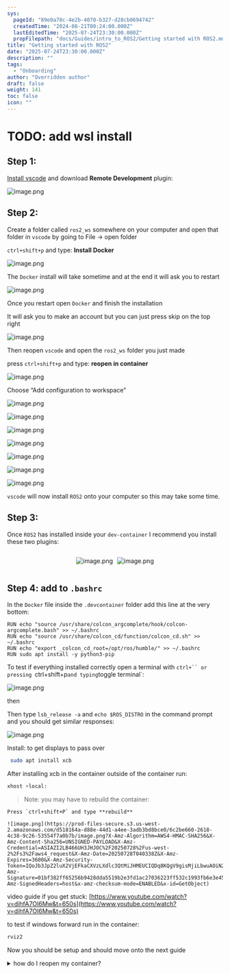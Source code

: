 ```yaml
---
sys:
  pageId: "89e0a78c-4e2b-4070-b327-d28cb0694742"
  createdTime: "2024-08-21T00:24:00.000Z"
  lastEditedTime: "2025-07-24T23:30:00.000Z"
  propFilepath: "docs/Guides/intro_to_ROS2/Getting started with ROS2.md"
title: "Getting started with ROS2"
date: "2025-07-24T23:30:00.000Z"
description: ""
tags:
  - "Onboarding"
author: "Overridden author"
draft: false
weight: 141
toc: false
icon: ""
---
```


# TODO: add wsl install

## Step 1:

[Install vscode](https://code.visualstudio.com/download) and download **Remote Development** plugin:

![image.png](https://prod-files-secure.s3.us-west-2.amazonaws.com/d518164a-d88e-44d1-a4ee-3adb3bd8bce0/efb52993-1881-4a40-b95e-6f020334f022/image.png?X-Amz-Algorithm=AWS4-HMAC-SHA256&X-Amz-Content-Sha256=UNSIGNED-PAYLOAD&X-Amz-Credential=ASIAZI2LB466W53Z6ZIW%2F20250728%2Fus-west-2%2Fs3%2Faws4_request&X-Amz-Date=20250728T040335Z&X-Amz-Expires=3600&X-Amz-Security-Token=IQoJb3JpZ2luX2VjEFkaCXVzLXdlc3QtMiJIMEYCIQCizjR1O3xrgxg6SnNAaBs31gFW59m85RUblqHFXfZkfAIhAO%2BCH7e9K1dq2ToNPe6NZ3f9yCYrDwBMOyJbmB01fyP3KogECIL%2F%2F%2F%2F%2F%2F%2F%2F%2F%2FwEQABoMNjM3NDIzMTgzODA1IgxEDeH4htnqSGfNfYcq3AP6%2FRrwYrZB2kYEfAO0wU1RhP4owh1xrsSYaRrVImcMnfirnscMfJVI%2BHoTaadFBCvQbQv1ZEXmiyCvrJx5suFTQEfKOvsv26Xl27K7zG3F%2BMXckr1otBXDChb199nEl1%2FsRJhmFFzDYz4XBXlWGzk4gT18FH0%2BaN8uwUaBLmMh4vb1MwcXmsL79rmx%2BxJgrHjGgAez4V1sWyAFA%2BdIQVg8swuTnM2KwcuVLPejbf8CKq0x7PKItVo4nlLrxLi2iYmu4zVUncQKxCPPg51d2VR8RKqW%2B3rENfPwOU0BsFqZ%2B5S2V12Od7M%2BqszFzZCLcG%2FXhDWKpODvjdLq9NkMnu3QqTLTaKaGU%2Fg58ytJQTWj3WoXE7QlzZj9ApqBbamdRMbRc77oj%2F%2BEbrvIxU0NfyhApcWb8PkfBAVnRKJ50QNlORstQ9JRPXUU3vgrgz%2FvJZsY%2BR3cjNxP1uBtcEtZNdbgoougZXiokCwW1%2F50iJsx7Bfk6vIGOi212xZAbXd%2BZuEzyiY8yAI5UOPvrY2TbJjXbniF%2BGnkcx3GZQrP6wUltYa%2BRTkcKfQ2vKFrn%2FPqbz0ytTSisRpv73G8vQ8gTWGN%2B%2Bobo5mSJbFlqAKOk5AnIJfYu1QAlpNYOOg1XjDckpvEBjqkAdSraot%2FaoqPqCV0CqerZRTWUPuJGs7ICZe8ZJzEVPoekmRjiol0d3zPk07KjElwtcvTEyVTanhWLPIrCVZV9BjDzwjO41Qol%2BIrlGcF3C%2FHYaFcMBiJywZx040wXbsLe2LbQ%2BraKI3OB%2BbMKo03lTgidJFbIKNIY04h0XspOrsvgVO1quQPYRZ4ZISk8FaLkl7PvSTpTZPRiCL4jGmmNlXqncyp&X-Amz-Signature=00b48eb7f30db001702bbcebc1d866c2c826ebdad5647058c76fa282435f91cf&X-Amz-SignedHeaders=host&x-amz-checksum-mode=ENABLED&x-id=GetObject)

## Step 2:

Create a folder called `ros2_ws` somewhere on your computer and open that folder in `vscode` by going to File → open folder 

`ctrl+shift+p` and type: **Install Docker**

![image.png](https://prod-files-secure.s3.us-west-2.amazonaws.com/d518164a-d88e-44d1-a4ee-3adb3bd8bce0/2269dc0e-1cd5-47ff-bceb-c04ad9b2eab0/image.png?X-Amz-Algorithm=AWS4-HMAC-SHA256&X-Amz-Content-Sha256=UNSIGNED-PAYLOAD&X-Amz-Credential=ASIAZI2LB466W53Z6ZIW%2F20250728%2Fus-west-2%2Fs3%2Faws4_request&X-Amz-Date=20250728T040335Z&X-Amz-Expires=3600&X-Amz-Security-Token=IQoJb3JpZ2luX2VjEFkaCXVzLXdlc3QtMiJIMEYCIQCizjR1O3xrgxg6SnNAaBs31gFW59m85RUblqHFXfZkfAIhAO%2BCH7e9K1dq2ToNPe6NZ3f9yCYrDwBMOyJbmB01fyP3KogECIL%2F%2F%2F%2F%2F%2F%2F%2F%2F%2FwEQABoMNjM3NDIzMTgzODA1IgxEDeH4htnqSGfNfYcq3AP6%2FRrwYrZB2kYEfAO0wU1RhP4owh1xrsSYaRrVImcMnfirnscMfJVI%2BHoTaadFBCvQbQv1ZEXmiyCvrJx5suFTQEfKOvsv26Xl27K7zG3F%2BMXckr1otBXDChb199nEl1%2FsRJhmFFzDYz4XBXlWGzk4gT18FH0%2BaN8uwUaBLmMh4vb1MwcXmsL79rmx%2BxJgrHjGgAez4V1sWyAFA%2BdIQVg8swuTnM2KwcuVLPejbf8CKq0x7PKItVo4nlLrxLi2iYmu4zVUncQKxCPPg51d2VR8RKqW%2B3rENfPwOU0BsFqZ%2B5S2V12Od7M%2BqszFzZCLcG%2FXhDWKpODvjdLq9NkMnu3QqTLTaKaGU%2Fg58ytJQTWj3WoXE7QlzZj9ApqBbamdRMbRc77oj%2F%2BEbrvIxU0NfyhApcWb8PkfBAVnRKJ50QNlORstQ9JRPXUU3vgrgz%2FvJZsY%2BR3cjNxP1uBtcEtZNdbgoougZXiokCwW1%2F50iJsx7Bfk6vIGOi212xZAbXd%2BZuEzyiY8yAI5UOPvrY2TbJjXbniF%2BGnkcx3GZQrP6wUltYa%2BRTkcKfQ2vKFrn%2FPqbz0ytTSisRpv73G8vQ8gTWGN%2B%2Bobo5mSJbFlqAKOk5AnIJfYu1QAlpNYOOg1XjDckpvEBjqkAdSraot%2FaoqPqCV0CqerZRTWUPuJGs7ICZe8ZJzEVPoekmRjiol0d3zPk07KjElwtcvTEyVTanhWLPIrCVZV9BjDzwjO41Qol%2BIrlGcF3C%2FHYaFcMBiJywZx040wXbsLe2LbQ%2BraKI3OB%2BbMKo03lTgidJFbIKNIY04h0XspOrsvgVO1quQPYRZ4ZISk8FaLkl7PvSTpTZPRiCL4jGmmNlXqncyp&X-Amz-Signature=c80945b0778f04cc97af512bfcca92dc13d93ff86af13558bfc6eaa5dee05212&X-Amz-SignedHeaders=host&x-amz-checksum-mode=ENABLED&x-id=GetObject)

The `Docker` install will take sometime and at the end it will ask you to restart

![image.png](https://prod-files-secure.s3.us-west-2.amazonaws.com/d518164a-d88e-44d1-a4ee-3adb3bd8bce0/ed233f78-be33-4b1f-b89c-9c346c0e961e/image.png?X-Amz-Algorithm=AWS4-HMAC-SHA256&X-Amz-Content-Sha256=UNSIGNED-PAYLOAD&X-Amz-Credential=ASIAZI2LB466W53Z6ZIW%2F20250728%2Fus-west-2%2Fs3%2Faws4_request&X-Amz-Date=20250728T040335Z&X-Amz-Expires=3600&X-Amz-Security-Token=IQoJb3JpZ2luX2VjEFkaCXVzLXdlc3QtMiJIMEYCIQCizjR1O3xrgxg6SnNAaBs31gFW59m85RUblqHFXfZkfAIhAO%2BCH7e9K1dq2ToNPe6NZ3f9yCYrDwBMOyJbmB01fyP3KogECIL%2F%2F%2F%2F%2F%2F%2F%2F%2F%2FwEQABoMNjM3NDIzMTgzODA1IgxEDeH4htnqSGfNfYcq3AP6%2FRrwYrZB2kYEfAO0wU1RhP4owh1xrsSYaRrVImcMnfirnscMfJVI%2BHoTaadFBCvQbQv1ZEXmiyCvrJx5suFTQEfKOvsv26Xl27K7zG3F%2BMXckr1otBXDChb199nEl1%2FsRJhmFFzDYz4XBXlWGzk4gT18FH0%2BaN8uwUaBLmMh4vb1MwcXmsL79rmx%2BxJgrHjGgAez4V1sWyAFA%2BdIQVg8swuTnM2KwcuVLPejbf8CKq0x7PKItVo4nlLrxLi2iYmu4zVUncQKxCPPg51d2VR8RKqW%2B3rENfPwOU0BsFqZ%2B5S2V12Od7M%2BqszFzZCLcG%2FXhDWKpODvjdLq9NkMnu3QqTLTaKaGU%2Fg58ytJQTWj3WoXE7QlzZj9ApqBbamdRMbRc77oj%2F%2BEbrvIxU0NfyhApcWb8PkfBAVnRKJ50QNlORstQ9JRPXUU3vgrgz%2FvJZsY%2BR3cjNxP1uBtcEtZNdbgoougZXiokCwW1%2F50iJsx7Bfk6vIGOi212xZAbXd%2BZuEzyiY8yAI5UOPvrY2TbJjXbniF%2BGnkcx3GZQrP6wUltYa%2BRTkcKfQ2vKFrn%2FPqbz0ytTSisRpv73G8vQ8gTWGN%2B%2Bobo5mSJbFlqAKOk5AnIJfYu1QAlpNYOOg1XjDckpvEBjqkAdSraot%2FaoqPqCV0CqerZRTWUPuJGs7ICZe8ZJzEVPoekmRjiol0d3zPk07KjElwtcvTEyVTanhWLPIrCVZV9BjDzwjO41Qol%2BIrlGcF3C%2FHYaFcMBiJywZx040wXbsLe2LbQ%2BraKI3OB%2BbMKo03lTgidJFbIKNIY04h0XspOrsvgVO1quQPYRZ4ZISk8FaLkl7PvSTpTZPRiCL4jGmmNlXqncyp&X-Amz-Signature=b0bb585d493079ec5516a5bde8685bf2142fe05b608c5b06d0a8c5800c4182e1&X-Amz-SignedHeaders=host&x-amz-checksum-mode=ENABLED&x-id=GetObject)

Once you restart open `Docker` and finish the installation

It will ask you to make an account but you can just press skip on the top right

![image.png](https://prod-files-secure.s3.us-west-2.amazonaws.com/d518164a-d88e-44d1-a4ee-3adb3bd8bce0/21010ad9-1659-4fd9-9f59-9932a09b2a3d/image.png?X-Amz-Algorithm=AWS4-HMAC-SHA256&X-Amz-Content-Sha256=UNSIGNED-PAYLOAD&X-Amz-Credential=ASIAZI2LB466W53Z6ZIW%2F20250728%2Fus-west-2%2Fs3%2Faws4_request&X-Amz-Date=20250728T040335Z&X-Amz-Expires=3600&X-Amz-Security-Token=IQoJb3JpZ2luX2VjEFkaCXVzLXdlc3QtMiJIMEYCIQCizjR1O3xrgxg6SnNAaBs31gFW59m85RUblqHFXfZkfAIhAO%2BCH7e9K1dq2ToNPe6NZ3f9yCYrDwBMOyJbmB01fyP3KogECIL%2F%2F%2F%2F%2F%2F%2F%2F%2F%2FwEQABoMNjM3NDIzMTgzODA1IgxEDeH4htnqSGfNfYcq3AP6%2FRrwYrZB2kYEfAO0wU1RhP4owh1xrsSYaRrVImcMnfirnscMfJVI%2BHoTaadFBCvQbQv1ZEXmiyCvrJx5suFTQEfKOvsv26Xl27K7zG3F%2BMXckr1otBXDChb199nEl1%2FsRJhmFFzDYz4XBXlWGzk4gT18FH0%2BaN8uwUaBLmMh4vb1MwcXmsL79rmx%2BxJgrHjGgAez4V1sWyAFA%2BdIQVg8swuTnM2KwcuVLPejbf8CKq0x7PKItVo4nlLrxLi2iYmu4zVUncQKxCPPg51d2VR8RKqW%2B3rENfPwOU0BsFqZ%2B5S2V12Od7M%2BqszFzZCLcG%2FXhDWKpODvjdLq9NkMnu3QqTLTaKaGU%2Fg58ytJQTWj3WoXE7QlzZj9ApqBbamdRMbRc77oj%2F%2BEbrvIxU0NfyhApcWb8PkfBAVnRKJ50QNlORstQ9JRPXUU3vgrgz%2FvJZsY%2BR3cjNxP1uBtcEtZNdbgoougZXiokCwW1%2F50iJsx7Bfk6vIGOi212xZAbXd%2BZuEzyiY8yAI5UOPvrY2TbJjXbniF%2BGnkcx3GZQrP6wUltYa%2BRTkcKfQ2vKFrn%2FPqbz0ytTSisRpv73G8vQ8gTWGN%2B%2Bobo5mSJbFlqAKOk5AnIJfYu1QAlpNYOOg1XjDckpvEBjqkAdSraot%2FaoqPqCV0CqerZRTWUPuJGs7ICZe8ZJzEVPoekmRjiol0d3zPk07KjElwtcvTEyVTanhWLPIrCVZV9BjDzwjO41Qol%2BIrlGcF3C%2FHYaFcMBiJywZx040wXbsLe2LbQ%2BraKI3OB%2BbMKo03lTgidJFbIKNIY04h0XspOrsvgVO1quQPYRZ4ZISk8FaLkl7PvSTpTZPRiCL4jGmmNlXqncyp&X-Amz-Signature=bdf05d2d134cb151ae8cc1f583f17c1ecada4f81a1776e906c95afe0296a9567&X-Amz-SignedHeaders=host&x-amz-checksum-mode=ENABLED&x-id=GetObject)

Then reopen `vscode` and open the `ros2_ws` folder you just made

press `ctrl+shift+p` and type: **reopen in container**

![image.png](https://prod-files-secure.s3.us-west-2.amazonaws.com/d518164a-d88e-44d1-a4ee-3adb3bd8bce0/4e93b8c2-41ad-488c-8095-c74205196118/image.png?X-Amz-Algorithm=AWS4-HMAC-SHA256&X-Amz-Content-Sha256=UNSIGNED-PAYLOAD&X-Amz-Credential=ASIAZI2LB466W53Z6ZIW%2F20250728%2Fus-west-2%2Fs3%2Faws4_request&X-Amz-Date=20250728T040335Z&X-Amz-Expires=3600&X-Amz-Security-Token=IQoJb3JpZ2luX2VjEFkaCXVzLXdlc3QtMiJIMEYCIQCizjR1O3xrgxg6SnNAaBs31gFW59m85RUblqHFXfZkfAIhAO%2BCH7e9K1dq2ToNPe6NZ3f9yCYrDwBMOyJbmB01fyP3KogECIL%2F%2F%2F%2F%2F%2F%2F%2F%2F%2FwEQABoMNjM3NDIzMTgzODA1IgxEDeH4htnqSGfNfYcq3AP6%2FRrwYrZB2kYEfAO0wU1RhP4owh1xrsSYaRrVImcMnfirnscMfJVI%2BHoTaadFBCvQbQv1ZEXmiyCvrJx5suFTQEfKOvsv26Xl27K7zG3F%2BMXckr1otBXDChb199nEl1%2FsRJhmFFzDYz4XBXlWGzk4gT18FH0%2BaN8uwUaBLmMh4vb1MwcXmsL79rmx%2BxJgrHjGgAez4V1sWyAFA%2BdIQVg8swuTnM2KwcuVLPejbf8CKq0x7PKItVo4nlLrxLi2iYmu4zVUncQKxCPPg51d2VR8RKqW%2B3rENfPwOU0BsFqZ%2B5S2V12Od7M%2BqszFzZCLcG%2FXhDWKpODvjdLq9NkMnu3QqTLTaKaGU%2Fg58ytJQTWj3WoXE7QlzZj9ApqBbamdRMbRc77oj%2F%2BEbrvIxU0NfyhApcWb8PkfBAVnRKJ50QNlORstQ9JRPXUU3vgrgz%2FvJZsY%2BR3cjNxP1uBtcEtZNdbgoougZXiokCwW1%2F50iJsx7Bfk6vIGOi212xZAbXd%2BZuEzyiY8yAI5UOPvrY2TbJjXbniF%2BGnkcx3GZQrP6wUltYa%2BRTkcKfQ2vKFrn%2FPqbz0ytTSisRpv73G8vQ8gTWGN%2B%2Bobo5mSJbFlqAKOk5AnIJfYu1QAlpNYOOg1XjDckpvEBjqkAdSraot%2FaoqPqCV0CqerZRTWUPuJGs7ICZe8ZJzEVPoekmRjiol0d3zPk07KjElwtcvTEyVTanhWLPIrCVZV9BjDzwjO41Qol%2BIrlGcF3C%2FHYaFcMBiJywZx040wXbsLe2LbQ%2BraKI3OB%2BbMKo03lTgidJFbIKNIY04h0XspOrsvgVO1quQPYRZ4ZISk8FaLkl7PvSTpTZPRiCL4jGmmNlXqncyp&X-Amz-Signature=37abbeba9ee19f7e04c4a33de8fc2d4c6bd5eb6c5b55fc890ae6b03f5e15062b&X-Amz-SignedHeaders=host&x-amz-checksum-mode=ENABLED&x-id=GetObject)

Choose “Add configuration to workspace”

![image.png](https://prod-files-secure.s3.us-west-2.amazonaws.com/d518164a-d88e-44d1-a4ee-3adb3bd8bce0/9560b282-5060-4989-ba37-97e7b2c22476/image.png?X-Amz-Algorithm=AWS4-HMAC-SHA256&X-Amz-Content-Sha256=UNSIGNED-PAYLOAD&X-Amz-Credential=ASIAZI2LB466W53Z6ZIW%2F20250728%2Fus-west-2%2Fs3%2Faws4_request&X-Amz-Date=20250728T040335Z&X-Amz-Expires=3600&X-Amz-Security-Token=IQoJb3JpZ2luX2VjEFkaCXVzLXdlc3QtMiJIMEYCIQCizjR1O3xrgxg6SnNAaBs31gFW59m85RUblqHFXfZkfAIhAO%2BCH7e9K1dq2ToNPe6NZ3f9yCYrDwBMOyJbmB01fyP3KogECIL%2F%2F%2F%2F%2F%2F%2F%2F%2F%2FwEQABoMNjM3NDIzMTgzODA1IgxEDeH4htnqSGfNfYcq3AP6%2FRrwYrZB2kYEfAO0wU1RhP4owh1xrsSYaRrVImcMnfirnscMfJVI%2BHoTaadFBCvQbQv1ZEXmiyCvrJx5suFTQEfKOvsv26Xl27K7zG3F%2BMXckr1otBXDChb199nEl1%2FsRJhmFFzDYz4XBXlWGzk4gT18FH0%2BaN8uwUaBLmMh4vb1MwcXmsL79rmx%2BxJgrHjGgAez4V1sWyAFA%2BdIQVg8swuTnM2KwcuVLPejbf8CKq0x7PKItVo4nlLrxLi2iYmu4zVUncQKxCPPg51d2VR8RKqW%2B3rENfPwOU0BsFqZ%2B5S2V12Od7M%2BqszFzZCLcG%2FXhDWKpODvjdLq9NkMnu3QqTLTaKaGU%2Fg58ytJQTWj3WoXE7QlzZj9ApqBbamdRMbRc77oj%2F%2BEbrvIxU0NfyhApcWb8PkfBAVnRKJ50QNlORstQ9JRPXUU3vgrgz%2FvJZsY%2BR3cjNxP1uBtcEtZNdbgoougZXiokCwW1%2F50iJsx7Bfk6vIGOi212xZAbXd%2BZuEzyiY8yAI5UOPvrY2TbJjXbniF%2BGnkcx3GZQrP6wUltYa%2BRTkcKfQ2vKFrn%2FPqbz0ytTSisRpv73G8vQ8gTWGN%2B%2Bobo5mSJbFlqAKOk5AnIJfYu1QAlpNYOOg1XjDckpvEBjqkAdSraot%2FaoqPqCV0CqerZRTWUPuJGs7ICZe8ZJzEVPoekmRjiol0d3zPk07KjElwtcvTEyVTanhWLPIrCVZV9BjDzwjO41Qol%2BIrlGcF3C%2FHYaFcMBiJywZx040wXbsLe2LbQ%2BraKI3OB%2BbMKo03lTgidJFbIKNIY04h0XspOrsvgVO1quQPYRZ4ZISk8FaLkl7PvSTpTZPRiCL4jGmmNlXqncyp&X-Amz-Signature=3f5f649a261d14b4183e79af79b2820dad30f8ccb8acc2db72b17f103a7a3b3e&X-Amz-SignedHeaders=host&x-amz-checksum-mode=ENABLED&x-id=GetObject)

![image.png](https://prod-files-secure.s3.us-west-2.amazonaws.com/d518164a-d88e-44d1-a4ee-3adb3bd8bce0/2ee63f81-886b-48e8-a553-dc6e5eac99e4/image.png?X-Amz-Algorithm=AWS4-HMAC-SHA256&X-Amz-Content-Sha256=UNSIGNED-PAYLOAD&X-Amz-Credential=ASIAZI2LB466W53Z6ZIW%2F20250728%2Fus-west-2%2Fs3%2Faws4_request&X-Amz-Date=20250728T040335Z&X-Amz-Expires=3600&X-Amz-Security-Token=IQoJb3JpZ2luX2VjEFkaCXVzLXdlc3QtMiJIMEYCIQCizjR1O3xrgxg6SnNAaBs31gFW59m85RUblqHFXfZkfAIhAO%2BCH7e9K1dq2ToNPe6NZ3f9yCYrDwBMOyJbmB01fyP3KogECIL%2F%2F%2F%2F%2F%2F%2F%2F%2F%2FwEQABoMNjM3NDIzMTgzODA1IgxEDeH4htnqSGfNfYcq3AP6%2FRrwYrZB2kYEfAO0wU1RhP4owh1xrsSYaRrVImcMnfirnscMfJVI%2BHoTaadFBCvQbQv1ZEXmiyCvrJx5suFTQEfKOvsv26Xl27K7zG3F%2BMXckr1otBXDChb199nEl1%2FsRJhmFFzDYz4XBXlWGzk4gT18FH0%2BaN8uwUaBLmMh4vb1MwcXmsL79rmx%2BxJgrHjGgAez4V1sWyAFA%2BdIQVg8swuTnM2KwcuVLPejbf8CKq0x7PKItVo4nlLrxLi2iYmu4zVUncQKxCPPg51d2VR8RKqW%2B3rENfPwOU0BsFqZ%2B5S2V12Od7M%2BqszFzZCLcG%2FXhDWKpODvjdLq9NkMnu3QqTLTaKaGU%2Fg58ytJQTWj3WoXE7QlzZj9ApqBbamdRMbRc77oj%2F%2BEbrvIxU0NfyhApcWb8PkfBAVnRKJ50QNlORstQ9JRPXUU3vgrgz%2FvJZsY%2BR3cjNxP1uBtcEtZNdbgoougZXiokCwW1%2F50iJsx7Bfk6vIGOi212xZAbXd%2BZuEzyiY8yAI5UOPvrY2TbJjXbniF%2BGnkcx3GZQrP6wUltYa%2BRTkcKfQ2vKFrn%2FPqbz0ytTSisRpv73G8vQ8gTWGN%2B%2Bobo5mSJbFlqAKOk5AnIJfYu1QAlpNYOOg1XjDckpvEBjqkAdSraot%2FaoqPqCV0CqerZRTWUPuJGs7ICZe8ZJzEVPoekmRjiol0d3zPk07KjElwtcvTEyVTanhWLPIrCVZV9BjDzwjO41Qol%2BIrlGcF3C%2FHYaFcMBiJywZx040wXbsLe2LbQ%2BraKI3OB%2BbMKo03lTgidJFbIKNIY04h0XspOrsvgVO1quQPYRZ4ZISk8FaLkl7PvSTpTZPRiCL4jGmmNlXqncyp&X-Amz-Signature=a52b38c1661c4d2048e336bf25e81ce0b3f97f9d267fa48d8a495b9146eea1da&X-Amz-SignedHeaders=host&x-amz-checksum-mode=ENABLED&x-id=GetObject)

![image.png](https://prod-files-secure.s3.us-west-2.amazonaws.com/d518164a-d88e-44d1-a4ee-3adb3bd8bce0/e0fd626c-c8b6-4b2c-95d1-fa4c26514504/image.png?X-Amz-Algorithm=AWS4-HMAC-SHA256&X-Amz-Content-Sha256=UNSIGNED-PAYLOAD&X-Amz-Credential=ASIAZI2LB466W53Z6ZIW%2F20250728%2Fus-west-2%2Fs3%2Faws4_request&X-Amz-Date=20250728T040335Z&X-Amz-Expires=3600&X-Amz-Security-Token=IQoJb3JpZ2luX2VjEFkaCXVzLXdlc3QtMiJIMEYCIQCizjR1O3xrgxg6SnNAaBs31gFW59m85RUblqHFXfZkfAIhAO%2BCH7e9K1dq2ToNPe6NZ3f9yCYrDwBMOyJbmB01fyP3KogECIL%2F%2F%2F%2F%2F%2F%2F%2F%2F%2FwEQABoMNjM3NDIzMTgzODA1IgxEDeH4htnqSGfNfYcq3AP6%2FRrwYrZB2kYEfAO0wU1RhP4owh1xrsSYaRrVImcMnfirnscMfJVI%2BHoTaadFBCvQbQv1ZEXmiyCvrJx5suFTQEfKOvsv26Xl27K7zG3F%2BMXckr1otBXDChb199nEl1%2FsRJhmFFzDYz4XBXlWGzk4gT18FH0%2BaN8uwUaBLmMh4vb1MwcXmsL79rmx%2BxJgrHjGgAez4V1sWyAFA%2BdIQVg8swuTnM2KwcuVLPejbf8CKq0x7PKItVo4nlLrxLi2iYmu4zVUncQKxCPPg51d2VR8RKqW%2B3rENfPwOU0BsFqZ%2B5S2V12Od7M%2BqszFzZCLcG%2FXhDWKpODvjdLq9NkMnu3QqTLTaKaGU%2Fg58ytJQTWj3WoXE7QlzZj9ApqBbamdRMbRc77oj%2F%2BEbrvIxU0NfyhApcWb8PkfBAVnRKJ50QNlORstQ9JRPXUU3vgrgz%2FvJZsY%2BR3cjNxP1uBtcEtZNdbgoougZXiokCwW1%2F50iJsx7Bfk6vIGOi212xZAbXd%2BZuEzyiY8yAI5UOPvrY2TbJjXbniF%2BGnkcx3GZQrP6wUltYa%2BRTkcKfQ2vKFrn%2FPqbz0ytTSisRpv73G8vQ8gTWGN%2B%2Bobo5mSJbFlqAKOk5AnIJfYu1QAlpNYOOg1XjDckpvEBjqkAdSraot%2FaoqPqCV0CqerZRTWUPuJGs7ICZe8ZJzEVPoekmRjiol0d3zPk07KjElwtcvTEyVTanhWLPIrCVZV9BjDzwjO41Qol%2BIrlGcF3C%2FHYaFcMBiJywZx040wXbsLe2LbQ%2BraKI3OB%2BbMKo03lTgidJFbIKNIY04h0XspOrsvgVO1quQPYRZ4ZISk8FaLkl7PvSTpTZPRiCL4jGmmNlXqncyp&X-Amz-Signature=0dcd23d0cbbc682bf2c871c0ed47a340c19226aa90160590062d58986ea9323f&X-Amz-SignedHeaders=host&x-amz-checksum-mode=ENABLED&x-id=GetObject)

![image.png](https://prod-files-secure.s3.us-west-2.amazonaws.com/d518164a-d88e-44d1-a4ee-3adb3bd8bce0/a2e13f50-d2ab-4719-a4c2-7ced634bfc9d/image.png?X-Amz-Algorithm=AWS4-HMAC-SHA256&X-Amz-Content-Sha256=UNSIGNED-PAYLOAD&X-Amz-Credential=ASIAZI2LB466W53Z6ZIW%2F20250728%2Fus-west-2%2Fs3%2Faws4_request&X-Amz-Date=20250728T040335Z&X-Amz-Expires=3600&X-Amz-Security-Token=IQoJb3JpZ2luX2VjEFkaCXVzLXdlc3QtMiJIMEYCIQCizjR1O3xrgxg6SnNAaBs31gFW59m85RUblqHFXfZkfAIhAO%2BCH7e9K1dq2ToNPe6NZ3f9yCYrDwBMOyJbmB01fyP3KogECIL%2F%2F%2F%2F%2F%2F%2F%2F%2F%2FwEQABoMNjM3NDIzMTgzODA1IgxEDeH4htnqSGfNfYcq3AP6%2FRrwYrZB2kYEfAO0wU1RhP4owh1xrsSYaRrVImcMnfirnscMfJVI%2BHoTaadFBCvQbQv1ZEXmiyCvrJx5suFTQEfKOvsv26Xl27K7zG3F%2BMXckr1otBXDChb199nEl1%2FsRJhmFFzDYz4XBXlWGzk4gT18FH0%2BaN8uwUaBLmMh4vb1MwcXmsL79rmx%2BxJgrHjGgAez4V1sWyAFA%2BdIQVg8swuTnM2KwcuVLPejbf8CKq0x7PKItVo4nlLrxLi2iYmu4zVUncQKxCPPg51d2VR8RKqW%2B3rENfPwOU0BsFqZ%2B5S2V12Od7M%2BqszFzZCLcG%2FXhDWKpODvjdLq9NkMnu3QqTLTaKaGU%2Fg58ytJQTWj3WoXE7QlzZj9ApqBbamdRMbRc77oj%2F%2BEbrvIxU0NfyhApcWb8PkfBAVnRKJ50QNlORstQ9JRPXUU3vgrgz%2FvJZsY%2BR3cjNxP1uBtcEtZNdbgoougZXiokCwW1%2F50iJsx7Bfk6vIGOi212xZAbXd%2BZuEzyiY8yAI5UOPvrY2TbJjXbniF%2BGnkcx3GZQrP6wUltYa%2BRTkcKfQ2vKFrn%2FPqbz0ytTSisRpv73G8vQ8gTWGN%2B%2Bobo5mSJbFlqAKOk5AnIJfYu1QAlpNYOOg1XjDckpvEBjqkAdSraot%2FaoqPqCV0CqerZRTWUPuJGs7ICZe8ZJzEVPoekmRjiol0d3zPk07KjElwtcvTEyVTanhWLPIrCVZV9BjDzwjO41Qol%2BIrlGcF3C%2FHYaFcMBiJywZx040wXbsLe2LbQ%2BraKI3OB%2BbMKo03lTgidJFbIKNIY04h0XspOrsvgVO1quQPYRZ4ZISk8FaLkl7PvSTpTZPRiCL4jGmmNlXqncyp&X-Amz-Signature=31f9bdadd0a99cd47fd4d461f91a8223da93574fa23ea6a45dc6eeea33223de3&X-Amz-SignedHeaders=host&x-amz-checksum-mode=ENABLED&x-id=GetObject)

![image.png](https://prod-files-secure.s3.us-west-2.amazonaws.com/d518164a-d88e-44d1-a4ee-3adb3bd8bce0/6cc478ad-aaba-4bf7-9fcc-403277ab896c/image.png?X-Amz-Algorithm=AWS4-HMAC-SHA256&X-Amz-Content-Sha256=UNSIGNED-PAYLOAD&X-Amz-Credential=ASIAZI2LB466W53Z6ZIW%2F20250728%2Fus-west-2%2Fs3%2Faws4_request&X-Amz-Date=20250728T040335Z&X-Amz-Expires=3600&X-Amz-Security-Token=IQoJb3JpZ2luX2VjEFkaCXVzLXdlc3QtMiJIMEYCIQCizjR1O3xrgxg6SnNAaBs31gFW59m85RUblqHFXfZkfAIhAO%2BCH7e9K1dq2ToNPe6NZ3f9yCYrDwBMOyJbmB01fyP3KogECIL%2F%2F%2F%2F%2F%2F%2F%2F%2F%2FwEQABoMNjM3NDIzMTgzODA1IgxEDeH4htnqSGfNfYcq3AP6%2FRrwYrZB2kYEfAO0wU1RhP4owh1xrsSYaRrVImcMnfirnscMfJVI%2BHoTaadFBCvQbQv1ZEXmiyCvrJx5suFTQEfKOvsv26Xl27K7zG3F%2BMXckr1otBXDChb199nEl1%2FsRJhmFFzDYz4XBXlWGzk4gT18FH0%2BaN8uwUaBLmMh4vb1MwcXmsL79rmx%2BxJgrHjGgAez4V1sWyAFA%2BdIQVg8swuTnM2KwcuVLPejbf8CKq0x7PKItVo4nlLrxLi2iYmu4zVUncQKxCPPg51d2VR8RKqW%2B3rENfPwOU0BsFqZ%2B5S2V12Od7M%2BqszFzZCLcG%2FXhDWKpODvjdLq9NkMnu3QqTLTaKaGU%2Fg58ytJQTWj3WoXE7QlzZj9ApqBbamdRMbRc77oj%2F%2BEbrvIxU0NfyhApcWb8PkfBAVnRKJ50QNlORstQ9JRPXUU3vgrgz%2FvJZsY%2BR3cjNxP1uBtcEtZNdbgoougZXiokCwW1%2F50iJsx7Bfk6vIGOi212xZAbXd%2BZuEzyiY8yAI5UOPvrY2TbJjXbniF%2BGnkcx3GZQrP6wUltYa%2BRTkcKfQ2vKFrn%2FPqbz0ytTSisRpv73G8vQ8gTWGN%2B%2Bobo5mSJbFlqAKOk5AnIJfYu1QAlpNYOOg1XjDckpvEBjqkAdSraot%2FaoqPqCV0CqerZRTWUPuJGs7ICZe8ZJzEVPoekmRjiol0d3zPk07KjElwtcvTEyVTanhWLPIrCVZV9BjDzwjO41Qol%2BIrlGcF3C%2FHYaFcMBiJywZx040wXbsLe2LbQ%2BraKI3OB%2BbMKo03lTgidJFbIKNIY04h0XspOrsvgVO1quQPYRZ4ZISk8FaLkl7PvSTpTZPRiCL4jGmmNlXqncyp&X-Amz-Signature=88fc15c71c9ef140aab0cd4eaf8ea782b34b34382c6cefc109efd60d61fcd7a4&X-Amz-SignedHeaders=host&x-amz-checksum-mode=ENABLED&x-id=GetObject)

![image.png](https://prod-files-secure.s3.us-west-2.amazonaws.com/d518164a-d88e-44d1-a4ee-3adb3bd8bce0/53255b28-f75e-430f-b9e3-c0ac8577e42b/image.png?X-Amz-Algorithm=AWS4-HMAC-SHA256&X-Amz-Content-Sha256=UNSIGNED-PAYLOAD&X-Amz-Credential=ASIAZI2LB466W53Z6ZIW%2F20250728%2Fus-west-2%2Fs3%2Faws4_request&X-Amz-Date=20250728T040335Z&X-Amz-Expires=3600&X-Amz-Security-Token=IQoJb3JpZ2luX2VjEFkaCXVzLXdlc3QtMiJIMEYCIQCizjR1O3xrgxg6SnNAaBs31gFW59m85RUblqHFXfZkfAIhAO%2BCH7e9K1dq2ToNPe6NZ3f9yCYrDwBMOyJbmB01fyP3KogECIL%2F%2F%2F%2F%2F%2F%2F%2F%2F%2FwEQABoMNjM3NDIzMTgzODA1IgxEDeH4htnqSGfNfYcq3AP6%2FRrwYrZB2kYEfAO0wU1RhP4owh1xrsSYaRrVImcMnfirnscMfJVI%2BHoTaadFBCvQbQv1ZEXmiyCvrJx5suFTQEfKOvsv26Xl27K7zG3F%2BMXckr1otBXDChb199nEl1%2FsRJhmFFzDYz4XBXlWGzk4gT18FH0%2BaN8uwUaBLmMh4vb1MwcXmsL79rmx%2BxJgrHjGgAez4V1sWyAFA%2BdIQVg8swuTnM2KwcuVLPejbf8CKq0x7PKItVo4nlLrxLi2iYmu4zVUncQKxCPPg51d2VR8RKqW%2B3rENfPwOU0BsFqZ%2B5S2V12Od7M%2BqszFzZCLcG%2FXhDWKpODvjdLq9NkMnu3QqTLTaKaGU%2Fg58ytJQTWj3WoXE7QlzZj9ApqBbamdRMbRc77oj%2F%2BEbrvIxU0NfyhApcWb8PkfBAVnRKJ50QNlORstQ9JRPXUU3vgrgz%2FvJZsY%2BR3cjNxP1uBtcEtZNdbgoougZXiokCwW1%2F50iJsx7Bfk6vIGOi212xZAbXd%2BZuEzyiY8yAI5UOPvrY2TbJjXbniF%2BGnkcx3GZQrP6wUltYa%2BRTkcKfQ2vKFrn%2FPqbz0ytTSisRpv73G8vQ8gTWGN%2B%2Bobo5mSJbFlqAKOk5AnIJfYu1QAlpNYOOg1XjDckpvEBjqkAdSraot%2FaoqPqCV0CqerZRTWUPuJGs7ICZe8ZJzEVPoekmRjiol0d3zPk07KjElwtcvTEyVTanhWLPIrCVZV9BjDzwjO41Qol%2BIrlGcF3C%2FHYaFcMBiJywZx040wXbsLe2LbQ%2BraKI3OB%2BbMKo03lTgidJFbIKNIY04h0XspOrsvgVO1quQPYRZ4ZISk8FaLkl7PvSTpTZPRiCL4jGmmNlXqncyp&X-Amz-Signature=9140d52b0df810225e65a1bca891e43b197b6a6f888422597c4d096a8bef0357&X-Amz-SignedHeaders=host&x-amz-checksum-mode=ENABLED&x-id=GetObject)

![image.png](https://prod-files-secure.s3.us-west-2.amazonaws.com/d518164a-d88e-44d1-a4ee-3adb3bd8bce0/7c562767-5af9-4ffb-97d1-327bcdf4ee00/image.png?X-Amz-Algorithm=AWS4-HMAC-SHA256&X-Amz-Content-Sha256=UNSIGNED-PAYLOAD&X-Amz-Credential=ASIAZI2LB466W53Z6ZIW%2F20250728%2Fus-west-2%2Fs3%2Faws4_request&X-Amz-Date=20250728T040335Z&X-Amz-Expires=3600&X-Amz-Security-Token=IQoJb3JpZ2luX2VjEFkaCXVzLXdlc3QtMiJIMEYCIQCizjR1O3xrgxg6SnNAaBs31gFW59m85RUblqHFXfZkfAIhAO%2BCH7e9K1dq2ToNPe6NZ3f9yCYrDwBMOyJbmB01fyP3KogECIL%2F%2F%2F%2F%2F%2F%2F%2F%2F%2FwEQABoMNjM3NDIzMTgzODA1IgxEDeH4htnqSGfNfYcq3AP6%2FRrwYrZB2kYEfAO0wU1RhP4owh1xrsSYaRrVImcMnfirnscMfJVI%2BHoTaadFBCvQbQv1ZEXmiyCvrJx5suFTQEfKOvsv26Xl27K7zG3F%2BMXckr1otBXDChb199nEl1%2FsRJhmFFzDYz4XBXlWGzk4gT18FH0%2BaN8uwUaBLmMh4vb1MwcXmsL79rmx%2BxJgrHjGgAez4V1sWyAFA%2BdIQVg8swuTnM2KwcuVLPejbf8CKq0x7PKItVo4nlLrxLi2iYmu4zVUncQKxCPPg51d2VR8RKqW%2B3rENfPwOU0BsFqZ%2B5S2V12Od7M%2BqszFzZCLcG%2FXhDWKpODvjdLq9NkMnu3QqTLTaKaGU%2Fg58ytJQTWj3WoXE7QlzZj9ApqBbamdRMbRc77oj%2F%2BEbrvIxU0NfyhApcWb8PkfBAVnRKJ50QNlORstQ9JRPXUU3vgrgz%2FvJZsY%2BR3cjNxP1uBtcEtZNdbgoougZXiokCwW1%2F50iJsx7Bfk6vIGOi212xZAbXd%2BZuEzyiY8yAI5UOPvrY2TbJjXbniF%2BGnkcx3GZQrP6wUltYa%2BRTkcKfQ2vKFrn%2FPqbz0ytTSisRpv73G8vQ8gTWGN%2B%2Bobo5mSJbFlqAKOk5AnIJfYu1QAlpNYOOg1XjDckpvEBjqkAdSraot%2FaoqPqCV0CqerZRTWUPuJGs7ICZe8ZJzEVPoekmRjiol0d3zPk07KjElwtcvTEyVTanhWLPIrCVZV9BjDzwjO41Qol%2BIrlGcF3C%2FHYaFcMBiJywZx040wXbsLe2LbQ%2BraKI3OB%2BbMKo03lTgidJFbIKNIY04h0XspOrsvgVO1quQPYRZ4ZISk8FaLkl7PvSTpTZPRiCL4jGmmNlXqncyp&X-Amz-Signature=3c8b39f5743ddbef633a9a3c2790c582e8849458133861e547bf7e36d886ceb3&X-Amz-SignedHeaders=host&x-amz-checksum-mode=ENABLED&x-id=GetObject)

`vscode` will now install `ROS2` onto your computer so this may take some time.

## Step 3:

Once `ROS2` has installed inside your `dev-container` I recommend you install these two plugins:

<div style="display: flex;flex-direction: row; column-gap:10px; max-width: 630px;justify-content: center;">
<div>

![image.png](https://prod-files-secure.s3.us-west-2.amazonaws.com/d518164a-d88e-44d1-a4ee-3adb3bd8bce0/3fc3d550-5a54-4ba1-ba6b-faa01cdb7369/image.png?X-Amz-Algorithm=AWS4-HMAC-SHA256&X-Amz-Content-Sha256=UNSIGNED-PAYLOAD&X-Amz-Credential=ASIAZI2LB4666HS4MJKB%2F20250728%2Fus-west-2%2Fs3%2Faws4_request&X-Amz-Date=20250728T040338Z&X-Amz-Expires=3600&X-Amz-Security-Token=IQoJb3JpZ2luX2VjEFkaCXVzLXdlc3QtMiJHMEUCIQCM3V0NJu4%2BHNSXHUlfatA%2BCizNq5uCS7Q6RRtGzKVNoQIgD47mHzRzQP282Cl7IPKjGYFXh1IO9Rlo%2Fy4KVG%2B0F64qiAQIgv%2F%2F%2F%2F%2F%2F%2F%2F%2F%2FARAAGgw2Mzc0MjMxODM4MDUiDBJXCUEQ6RSzqOrfrSrcA1YFojEz5uvaDSwl7G8hRgQzdO68BtsHL%2BCFteu68WicuDX9cdVg%2BK42bHcOxUXzQ97jzM4K4cHu5dLrnfmv2cde%2FK2x%2Be83j1jQJsnO4nTENQwbSays5B0YntoARczqUJ%2FhH9NrL0%2F4QLw0ohVC%2Fly4OSU8%2BIQZGk%2F27QkcXoKNBGuqCXqAdTjZxOK%2FRag0iGLG0Ju2%2BXxz0Z%2BIbQtd7MZNFQBD6K6cnrb91teqiMQHQXLJUC%2B%2FC7SED6v%2BJ6lnAtqWW0%2FhlYGGe5acsWiTLfIi0pnJ6LKlbSWDJ2doVMDF9e5ob7H3fQPqGQzwrUoTXQssMyDZiqX%2BeX8%2BpPoBkKetc8GWdp7jfWfh0mNInGOvPEA5g8fAKwNxjnZR1RGjird%2FXJtVAusiy%2FbYBx1qGGcSWT6DPyiW5mHc3GXVmgP3rVCCHzwcgkni8lduFdpVKbif0r%2FJSNY%2F7km%2FPUZ6gt62WjAhLVMFCY0dxvR3j7hMadHfN5unoLO4bPZ29WDn0PW07OrV7MqMPd4wRZy6vPDLlkqvGb%2FPBGfMDx6BCvBMlgykgVenMAYAPOe%2FcG2twrNc1zwBUp8eqscC7JFYl%2BKhhILymFsEnSsFDTXLIUApHdrnULwpwwr5EeeVMNmTm8QGOqUBht98%2BYEVBVWWKF4HcuKPLfq0OFe2SjJTfIRDet0VKmBYwBcZij0Im41XQZILnALeQDFu6FlNS31ilsDNd8Tu6Vu0KCBogRGNQjMEsgUDtInwvsEPKWhEBXKqWOWhLJk8Ep5NTKHNdXOlOyfGXqSO4ocANqVP61TL1EG%2FoGJI%2BmQFmaOCZjCiWlyAgEJDaoSSaFqM0%2BOoNnzh2PflnXyiGVRHp02p&X-Amz-Signature=ddd25d47bdeaf6cf4d8e8d990ffe8b7b6cc4e413ada463b484bb094842f3096e&X-Amz-SignedHeaders=host&x-amz-checksum-mode=ENABLED&x-id=GetObject)

</div>
<div>

![image.png](https://prod-files-secure.s3.us-west-2.amazonaws.com/d518164a-d88e-44d1-a4ee-3adb3bd8bce0/d994cc66-13c2-4093-a5a3-f84cf4601a82/image.png?X-Amz-Algorithm=AWS4-HMAC-SHA256&X-Amz-Content-Sha256=UNSIGNED-PAYLOAD&X-Amz-Credential=ASIAZI2LB466YH5AUKIZ%2F20250728%2Fus-west-2%2Fs3%2Faws4_request&X-Amz-Date=20250728T040338Z&X-Amz-Expires=3600&X-Amz-Security-Token=IQoJb3JpZ2luX2VjEFkaCXVzLXdlc3QtMiJHMEUCIQD%2BXeJ%2FdX3BiaNLpOCp4ni%2BikXpbmq1dwQ0F2X8MqLk%2BwIgKZEktp0UzxnoNyDi7CZtG3sOypRY4mnLxM7uCjQtU0kqiAQIgv%2F%2F%2F%2F%2F%2F%2F%2F%2F%2FARAAGgw2Mzc0MjMxODM4MDUiDGurs91NFZbwo1DLhircA3KE6QtAEeVaOpOP8LHGrk8rPQTrXypmSeMjdValu9OIok64hBFFvLDaNyW5IOSm1fZ4dJTOqXdro2aRLL9lCJQBE7fY7NL4CqHtPI8MkQdNepPQeMhil8fvNXUqaqJUE5Ak8g4RNQKoeiV3w66i6xavu%2BOcNBWaNvmC8zFWHGI7Fce4uG1unnizbwSKMdJjN%2B8nKUQoa8lvUcwE0YMoiXEdcf9UW9r2k74SYaISH9QGcOasrF6a5z8ugIBQZECp5RVcqTYrjr%2FZWnzxWOOFd7s%2FCLrt2TZpxLvDblie1gfxZ0ZWJbfxwEbIYnhmYo76auCjeiU7VYj3i85cQkzJWyPXGvDL4jZ9wgrdmU0WAkbvtMM%2Fd9LR%2FdhwtmXGN2jI106qv%2FIb9LbBmG6OKzO4F4HSMPq8averR474vBFlxx%2Ff3eBqfJH4KmqgvJgKLxZExC%2Fv4Ne011R6NwiLknXnj%2FJb5SToECNeg4bFLmX9VPJKr476WcuOcsUKWki4RRQjk62%2Bj%2Fcu6teYkZzBmLbgUb3QWSOucXtGo4KDsH3Qv3tZlTuDjz%2B%2BeGnu%2BSZaFLzM9%2BdZpAA%2FL5r0vFw%2BE3d8hDpreKR8LTkvh6fYA6i5WfVJdWtuG4xSHaBrSBkuMLKTm8QGOqUBbOk0yfAdKJRMxJ6AGjWXylMmFVL%2BoFTIrw7wjm5pIWGwC7Do7n5ryMDcwISWN31MWzn1PoeHHkV2vXEEXlFXr2dHVkOp9UAidIqcvGaY51cbAIQjd9Tnlc8ob%2B7cgIPJvkJtOZequjDFl5k71mNeeGWsApTKz05GvcC%2BI6eAfCKTVdpzt%2BbCbJNhsUdFomWYqPDI4nAhoUnHBvCFHmysZbpufxrR&X-Amz-Signature=b6bb59cfb96621765381fb47f586ebdbbadfcb9572cc27370bc83339580628e6&X-Amz-SignedHeaders=host&x-amz-checksum-mode=ENABLED&x-id=GetObject)

</div>
</div>

## Step 4: add to `.bashrc`

In the `Docker` file inside the `.devcontainer` folder add this line at the very bottom: 

```docker
RUN echo "source /usr/share/colcon_argcomplete/hook/colcon-argcomplete.bash" >> ~/.bashrc
RUN echo "source /usr/share/colcon_cd/function/colcon_cd.sh" >> ~/.bashrc
RUN echo "export _colcon_cd_root=/opt/ros/humble/" >> ~/.bashrc
RUN sudo apt install -y python3-pip 
```

To test if everything installed correctly open a terminal with `ctrl+`` or pressing `ctrl+shift+p` and typing `toggle terminal`:

![image.png](https://prod-files-secure.s3.us-west-2.amazonaws.com/d518164a-d88e-44d1-a4ee-3adb3bd8bce0/6a4943d8-b04e-4c02-9a58-775f3384d1a5/image.png?X-Amz-Algorithm=AWS4-HMAC-SHA256&X-Amz-Content-Sha256=UNSIGNED-PAYLOAD&X-Amz-Credential=ASIAZI2LB466W53Z6ZIW%2F20250728%2Fus-west-2%2Fs3%2Faws4_request&X-Amz-Date=20250728T040335Z&X-Amz-Expires=3600&X-Amz-Security-Token=IQoJb3JpZ2luX2VjEFkaCXVzLXdlc3QtMiJIMEYCIQCizjR1O3xrgxg6SnNAaBs31gFW59m85RUblqHFXfZkfAIhAO%2BCH7e9K1dq2ToNPe6NZ3f9yCYrDwBMOyJbmB01fyP3KogECIL%2F%2F%2F%2F%2F%2F%2F%2F%2F%2FwEQABoMNjM3NDIzMTgzODA1IgxEDeH4htnqSGfNfYcq3AP6%2FRrwYrZB2kYEfAO0wU1RhP4owh1xrsSYaRrVImcMnfirnscMfJVI%2BHoTaadFBCvQbQv1ZEXmiyCvrJx5suFTQEfKOvsv26Xl27K7zG3F%2BMXckr1otBXDChb199nEl1%2FsRJhmFFzDYz4XBXlWGzk4gT18FH0%2BaN8uwUaBLmMh4vb1MwcXmsL79rmx%2BxJgrHjGgAez4V1sWyAFA%2BdIQVg8swuTnM2KwcuVLPejbf8CKq0x7PKItVo4nlLrxLi2iYmu4zVUncQKxCPPg51d2VR8RKqW%2B3rENfPwOU0BsFqZ%2B5S2V12Od7M%2BqszFzZCLcG%2FXhDWKpODvjdLq9NkMnu3QqTLTaKaGU%2Fg58ytJQTWj3WoXE7QlzZj9ApqBbamdRMbRc77oj%2F%2BEbrvIxU0NfyhApcWb8PkfBAVnRKJ50QNlORstQ9JRPXUU3vgrgz%2FvJZsY%2BR3cjNxP1uBtcEtZNdbgoougZXiokCwW1%2F50iJsx7Bfk6vIGOi212xZAbXd%2BZuEzyiY8yAI5UOPvrY2TbJjXbniF%2BGnkcx3GZQrP6wUltYa%2BRTkcKfQ2vKFrn%2FPqbz0ytTSisRpv73G8vQ8gTWGN%2B%2Bobo5mSJbFlqAKOk5AnIJfYu1QAlpNYOOg1XjDckpvEBjqkAdSraot%2FaoqPqCV0CqerZRTWUPuJGs7ICZe8ZJzEVPoekmRjiol0d3zPk07KjElwtcvTEyVTanhWLPIrCVZV9BjDzwjO41Qol%2BIrlGcF3C%2FHYaFcMBiJywZx040wXbsLe2LbQ%2BraKI3OB%2BbMKo03lTgidJFbIKNIY04h0XspOrsvgVO1quQPYRZ4ZISk8FaLkl7PvSTpTZPRiCL4jGmmNlXqncyp&X-Amz-Signature=cd12680132bc97626b0030f37905513d22ef8c7a514e5afde5474eb761cb47a6&X-Amz-SignedHeaders=host&x-amz-checksum-mode=ENABLED&x-id=GetObject)

then 

Then type `lsb_release -a` and `echo $ROS_DISTRO` in the command prompt and you should get similar responses:

![image.png](https://prod-files-secure.s3.us-west-2.amazonaws.com/d518164a-d88e-44d1-a4ee-3adb3bd8bce0/3e635dec-a805-4e85-8b9e-d000e5b71a4e/image.png?X-Amz-Algorithm=AWS4-HMAC-SHA256&X-Amz-Content-Sha256=UNSIGNED-PAYLOAD&X-Amz-Credential=ASIAZI2LB466W53Z6ZIW%2F20250728%2Fus-west-2%2Fs3%2Faws4_request&X-Amz-Date=20250728T040335Z&X-Amz-Expires=3600&X-Amz-Security-Token=IQoJb3JpZ2luX2VjEFkaCXVzLXdlc3QtMiJIMEYCIQCizjR1O3xrgxg6SnNAaBs31gFW59m85RUblqHFXfZkfAIhAO%2BCH7e9K1dq2ToNPe6NZ3f9yCYrDwBMOyJbmB01fyP3KogECIL%2F%2F%2F%2F%2F%2F%2F%2F%2F%2FwEQABoMNjM3NDIzMTgzODA1IgxEDeH4htnqSGfNfYcq3AP6%2FRrwYrZB2kYEfAO0wU1RhP4owh1xrsSYaRrVImcMnfirnscMfJVI%2BHoTaadFBCvQbQv1ZEXmiyCvrJx5suFTQEfKOvsv26Xl27K7zG3F%2BMXckr1otBXDChb199nEl1%2FsRJhmFFzDYz4XBXlWGzk4gT18FH0%2BaN8uwUaBLmMh4vb1MwcXmsL79rmx%2BxJgrHjGgAez4V1sWyAFA%2BdIQVg8swuTnM2KwcuVLPejbf8CKq0x7PKItVo4nlLrxLi2iYmu4zVUncQKxCPPg51d2VR8RKqW%2B3rENfPwOU0BsFqZ%2B5S2V12Od7M%2BqszFzZCLcG%2FXhDWKpODvjdLq9NkMnu3QqTLTaKaGU%2Fg58ytJQTWj3WoXE7QlzZj9ApqBbamdRMbRc77oj%2F%2BEbrvIxU0NfyhApcWb8PkfBAVnRKJ50QNlORstQ9JRPXUU3vgrgz%2FvJZsY%2BR3cjNxP1uBtcEtZNdbgoougZXiokCwW1%2F50iJsx7Bfk6vIGOi212xZAbXd%2BZuEzyiY8yAI5UOPvrY2TbJjXbniF%2BGnkcx3GZQrP6wUltYa%2BRTkcKfQ2vKFrn%2FPqbz0ytTSisRpv73G8vQ8gTWGN%2B%2Bobo5mSJbFlqAKOk5AnIJfYu1QAlpNYOOg1XjDckpvEBjqkAdSraot%2FaoqPqCV0CqerZRTWUPuJGs7ICZe8ZJzEVPoekmRjiol0d3zPk07KjElwtcvTEyVTanhWLPIrCVZV9BjDzwjO41Qol%2BIrlGcF3C%2FHYaFcMBiJywZx040wXbsLe2LbQ%2BraKI3OB%2BbMKo03lTgidJFbIKNIY04h0XspOrsvgVO1quQPYRZ4ZISk8FaLkl7PvSTpTZPRiCL4jGmmNlXqncyp&X-Amz-Signature=594efb15091d365d7309f8636404e1f30c345e3c69b5aa3e2f6bb8e8c66121de&X-Amz-SignedHeaders=host&x-amz-checksum-mode=ENABLED&x-id=GetObject)

Install:  to get displays to pass over

```bash
 sudo apt install xcb
```

After installing xcb in the container outside of the container run:

```python
xhost +local:
```

> Note: you may have to rebuild the container:

	Press `ctrl+shift+P` and type **rebuild**

	![image.png](https://prod-files-secure.s3.us-west-2.amazonaws.com/d518164a-d88e-44d1-a4ee-3adb3bd8bce0/6c2be660-2618-4c38-9c26-53554f7a0b7b/image.png?X-Amz-Algorithm=AWS4-HMAC-SHA256&X-Amz-Content-Sha256=UNSIGNED-PAYLOAD&X-Amz-Credential=ASIAZI2LB466UH3JHJOC%2F20250728%2Fus-west-2%2Fs3%2Faws4_request&X-Amz-Date=20250728T040338Z&X-Amz-Expires=3600&X-Amz-Security-Token=IQoJb3JpZ2luX2VjEFkaCXVzLXdlc3QtMiJHMEUCIQDq8KQgV9gisMjiLbwuAOiN2bMB6taQQUzfMi6P7O%2Fy9gIgdhfWfyrAQekbUtd45oXV%2FsSA2Tqn8ji7U9CvHESQ%2BVkqiAQIgv%2F%2F%2F%2F%2F%2F%2F%2F%2F%2FARAAGgw2Mzc0MjMxODM4MDUiDCfTqpHAQ6ZUlH6Q%2FCrcAwN%2BeIfXVY%2BiVfyCyvlnzW8diGdmyZcqR0jfetnzC0RZ7E23VwTQB%2BE%2FL7T3iZolYltTrsntq4%2FnfdQwlnn1rzZmfCCXS%2BLBZKJdxze2EfYEshHMMcWfFwzNuHItEFEbYMw2ZOgVLLJnTVnOlwRvOkPXLFIblQ%2Fg9ZvLv8QEN0Pns75uS0Q7Jq%2FGilxDEQu2huxlXd%2FAB9k09PUpqUJB%2Bugl70HyPbeX7SoCMRoyNBKiNHDc0BImHTiZjzFwQXnmgtg3FNTTOJUPU8Zl8pHP3AH0ehedmP6bTSiHMn%2Fr1iAez51mfGEKHPmXhbBUhKDzO4fJXaC99dDK3so0C1ORauEfBiLjyCJJ0Q3Evd5%2BeYU%2BS0b7Q7fcsPcuFvGq%2BM%2FUUV4BNiQxf4kzaAGJBn%2F%2BIGWyIrO90l35UAJFaQRZUdOzetzcFWUhbdLydwqg7KvZF%2BeP2hdb3R5JXU%2B5dO7NzimWKcFnrguIv7dsQ1mOkrxyPd8u%2FP74t%2Bjc%2FduvuJ2B%2FNi6mwKf%2F4eZfFajwOa4brDiXjDOBBKoapyHbnw6ZKfSgp1R%2FjLlVNYolFemaQc0pPz%2B5T0DTlfFU6sW%2FRnGgyxPJ2JTB9ZcUKOd%2BiYL4ZihEbXAuScFhZOi1cL7MLeTm8QGOqUBg2ZvApiFXhB%2BeRInNFOSOdR3xlXU2%2BA3TrMuy47LRfwl67HRJUNSRPcw8qkAY887%2BBvApWxR0HGFAALRI2S9%2FpOCjl%2FvVxxnjyDRTSHgahjumW9jr55ngnpcPriAL7gXiDsUoQ3y26dG01w1%2F8EtKb8iVpfpYTB8M%2FHZOJNSl503jxjY5CDarJq3sPrAJAiuubXbVah%2BWxvNblE957w9GmSn%2Fvr2&X-Amz-Signature=01bf382ff65256b9428dda5519b2e3fd1ac27036223ff532c1993fb6e3e45520&X-Amz-SignedHeaders=host&x-amz-checksum-mode=ENABLED&x-id=GetObject)

video guide if you get stuck: [https://www.youtube.com/watch?v=dihfA7Ol6Mw&t=650s](https://www.youtube.com/watch?v=dihfA7Ol6Mw&t=650s)

to test if windows forward run in the container:

```bash
rviz2
```

Now you should be setup and should move onto the next guide 

<details>
      <summary>how do I reopen my container?</summary>
      TODO:
  </details>
